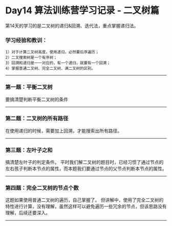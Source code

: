
# Day14 算法训练营学习记录 - 二叉树篇

第14天的学习的是二叉树的递归&回溯、迭代法，重点掌握递归法。

### 学习经验和教训：
    1）对于计算二叉树高度，使用递归，必然要后序遍历；
    2）二叉搜索树是一个有序树；
    3）回溯和递归是一一对应的，有一个递归，就要有一个回溯；
    4）掌握普通二叉树、完全二叉树、满二叉树的区别。
---
### 第一题：平衡二叉树
  要搞清楚判断平衡二叉树的条件


---
### 第二题：二叉树的所有路径
在使用递归的时候，需要加上回溯，才能搜索出所有路径。

 

---

### 第三题：左叶子之和
搞清楚左叶子的判定条件。
平时我们解二叉树的题目时，已经习惯了通过节点的左右孩子判断本节点的属性，而本题我们要通过节点的父节点判断本节点的属性。



---

### 第四题：完全二叉树的节点个数
这题如果使用普通二叉树的遍历，自己掌握了。
但讲解中，使用了完全二叉树的特性进行计算，没有理解，虽然这样可以避免遍历一些冗余的节点，但该思路没有理解，后续还要深入。



---
